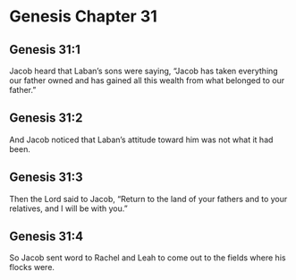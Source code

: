 # Genesis Chapter 31

## Genesis 31:1
Jacob heard that Laban’s sons were saying, “Jacob has taken everything our father owned and has gained all this wealth from what belonged to our father.”

## Genesis 31:2
And Jacob noticed that Laban’s attitude toward him was not what it had been.

## Genesis 31:3
Then the Lord said to Jacob, “Return to the land of your fathers and to your relatives, and I will be with you.”

## Genesis 31:4
So Jacob sent word to Rachel and Leah to come out to the fields where his flocks were.

